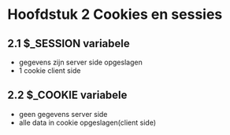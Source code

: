 #  Hoofdstuk 2 Cookies en sessies

## 2.1 $_SESSION variabele

- gegevens zijn server side opgeslagen
- 1 cookie client side

## 2.2 $_COOKIE variabele

- geen gegevens server side
- alle data in cookie opgeslagen(client side)

